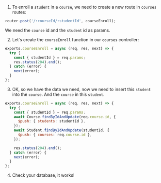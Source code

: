1. To enroll a `student` in a `course`, we need to create a new route in `courses` routes:

```js
router.post('/:courseId/:studentId', courseEnroll);
```

We need the `course` id and the `student` id as params.

2. Let's create the `courseEnroll` function in our `courses` controller:

```js
exports.courseEnroll = async (req, res, next) => {
  try {
    const { studentId } = req.params;
    res.status(204).end();
  } catch (error) {
    next(error);
  }
};
```

3. OK, so we have the data we need, now we need to insert this `student` into the `course`. And the `course` in this `student`.

```js
exports.courseEnroll = async (req, res, next) => {
  try {
    const { studentId } = req.params;
    await Course.findByIdAndUpdate(req.course.id, {
      $push: { students: studentId },
    });
    await Student.findByIdAndUpdate(studentId, {
      $push: { courses: req.course.id },
    });

    res.status(204).end();
  } catch (error) {
    next(error);
  }
};
```

4. Check your database, it works!
